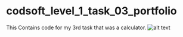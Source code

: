 # codsoft_level_1_task_03_portfolio
This Contains code for my 3rd task that was a calculator.
![alt text]([https://github.com//image.jpg](https://github.com/coderr1ck/codsoft_level_1_task_03_portfolio/blob/main/calculator.551ee598.png)?raw=true)
